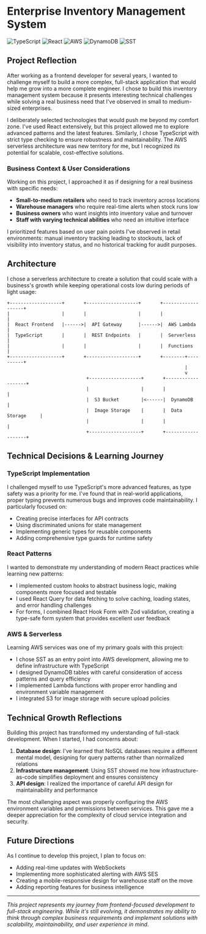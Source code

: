 # Enterprise Inventory Management System

![TypeScript](https://img.shields.io/badge/TypeScript-007ACC?style=for-the-badge&logo=typescript&logoColor=white)
![React](https://img.shields.io/badge/React-20232A?style=for-the-badge&logo=react&logoColor=61DAFB)
![AWS](https://img.shields.io/badge/AWS-232F3E?style=for-the-badge&logo=amazon-aws&logoColor=white)
![DynamoDB](https://img.shields.io/badge/DynamoDB-4053D6?style=for-the-badge&logo=amazon-dynamodb&logoColor=white)
![SST](https://img.shields.io/badge/SST-FF0000?style=for-the-badge)

## Project Reflection

After working as a frontend developer for several years, I wanted to challenge myself to build a more complex, full-stack application that would help me grow into a more complete engineer. I chose to build this inventory management system because it presents interesting technical challenges while solving a real business need that I've observed in small to medium-sized enterprises.

I deliberately selected technologies that would push me beyond my comfort zone. I've used React extensively, but this project allowed me to explore advanced patterns and the latest features. Similarly, I chose TypeScript with strict type checking to ensure robustness and maintainability. The AWS serverless architecture was new territory for me, but I recognized its potential for scalable, cost-effective solutions.

### Business Context & User Considerations

Working on this project, I approached it as if designing for a real business with specific needs:

- **Small-to-medium retailers** who need to track inventory across locations
- **Warehouse managers** who require real-time alerts when stock runs low
- **Business owners** who want insights into inventory value and turnover
- **Staff with varying technical abilities** who need an intuitive interface

I prioritized features based on user pain points I've observed in retail environments: manual inventory tracking leading to stockouts, lack of visibility into inventory status, and no historical tracking for audit purposes.

## Architecture

I chose a serverless architecture to create a solution that could scale with a business's growth while keeping operational costs low during periods of light usage:

```
+-------------------+       +-------------------+       +-------------------+
|                   |       |                   |       |                   |
|  React Frontend   |------>|  API Gateway      |------>|  AWS Lambda       |
|  TypeScript       |       |  REST Endpoints   |       |  Serverless       |
|                   |       |                   |       |  Functions        |
+-------------------+       +-------------------+       +--------+----------+
                                                                 |
                                                                 v
                             +-------------------+       +-------------------+
                             |                   |       |                   |
                             |  S3 Bucket        |<------|  DynamoDB         |
                             |  Image Storage    |       |  Data Storage     |
                             |                   |       |                   |
                             +-------------------+       +-------------------+
```

## Technical Decisions & Learning Journey

### TypeScript Implementation

I challenged myself to use TypeScript's more advanced features, as type safety was a priority for me. I've found that in real-world applications, proper typing prevents numerous bugs and improves code maintainability. I particularly focused on:

- Creating precise interfaces for API contracts
- Using discriminated unions for state management
- Implementing generic types for reusable components
- Adding comprehensive type guards for runtime safety

### React Patterns

I wanted to demonstrate my understanding of modern React practices while learning new patterns:

- I implemented custom hooks to abstract business logic, making components more focused and testable
- I used React Query for data fetching to solve caching, loading states, and error handling challenges
- For forms, I combined React Hook Form with Zod validation, creating a type-safe form system that provides excellent user feedback

### AWS & Serverless

Learning AWS services was one of my primary goals with this project:

- I chose SST as an entry point into AWS development, allowing me to define infrastructure with TypeScript
- I designed DynamoDB tables with careful consideration of access patterns and query efficiency
- I implemented Lambda functions with proper error handling and environment variable management
- I integrated S3 for image storage with secure upload policies

## Technical Growth Reflections

Building this project has transformed my understanding of full-stack development. When I started, I had concerns about:

1. **Database design**: I've learned that NoSQL databases require a different mental model, designing for query patterns rather than normalized relations
2. **Infrastructure management**: Using SST showed me how infrastructure-as-code simplifies deployment and ensures consistency
3. **API design**: I realized the importance of careful API design for maintainability and performance

The most challenging aspect was properly configuring the AWS environment variables and permissions between services. This gave me a deeper appreciation for the complexity of cloud service integration and security.

## Future Directions

As I continue to develop this project, I plan to focus on:

- Adding real-time updates with WebSockets
- Implementing more sophisticated alerting with AWS SES
- Creating a mobile-responsive design for warehouse staff on the move
- Adding reporting features for business intelligence

---

*This project represents my journey from frontend-focused development to full-stack engineering. While it's still evolving, it demonstrates my ability to think through complex business requirements and implement solutions with scalability, maintainability, and user experience in mind.*